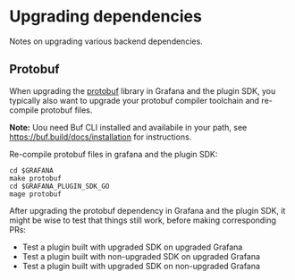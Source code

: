# Upgrading dependencies

Notes on upgrading various backend dependencies.

## Protobuf

When upgrading the [protobuf](http://github.com/golang/protobuf) library in Grafana and the plugin SDK,
you typically also want to upgrade your protobuf compiler toolchain and re-compile protobuf files.

**Note:** Uou need Buf CLI installed and availabile in your path, see https://buf.build/docs/installation for instructions.

Re-compile protobuf files in grafana and the plugin SDK:

```shell
cd $GRAFANA
make protobuf
cd $GRAFANA_PLUGIN_SDK_GO
mage protobuf
```

After upgrading the protobuf dependency in Grafana and the plugin SDK, it might be wise to test that things still work,
before making corresponding PRs:

- Test a plugin built with upgraded SDK on upgraded Grafana
- Test a plugin built with non-upgraded SDK on upgraded Grafana
- Test a plugin built with upgraded SDK on non-upgraded Grafana
